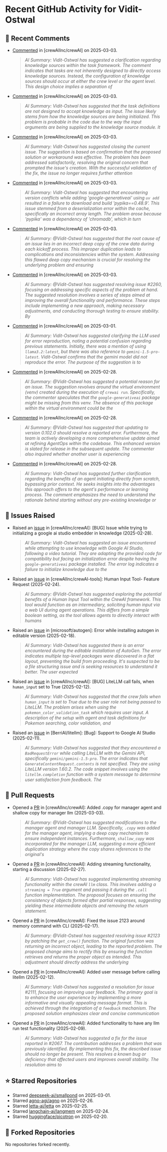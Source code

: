 # Recent GitHub Activity for Vidit-Ostwal

## 💬 Recent Comments
- [Commented](https://github.com/crewAIInc/crewAI/issues/2233#issuecomment-2695213518) in [crewAIInc/crewAI] on 2025-03-03.
  > *AI Summary: Vidit-Ostwal has suggested a clarification regarding knowledge sources within the task framework. The comment indicates that tasks are not inherently designed to directly access knowledge sources. Instead, the configuration of knowledge sources should occur at either the crew level or the agent level. This design choice implies a separation of*
- [Commented](https://github.com/crewAIInc/crewAI/issues/2234#issuecomment-2695204872) in [crewAIInc/crewAI] on 2025-03-03.
  > *AI Summary: Vidit-Ostwal has suggested that the task definitions are not designed to accept knowledge as input. The issue likely stems from how the knowledge sources are being initialized. This problem is probable in the code due to the way the input arguments are being supplied to the knowledge source module. It*
- [Commented](https://github.com/crewAIInc/crewAI/issues/2255#issuecomment-2695052968) in [crewAIInc/crewAI] on 2025-03-03.
  > *AI Summary: Vidit-Ostwal has suggested closing the current issue. The suggestion is based on confirmation that the proposed solution or workaround was effective. The problem has been addressed satisfactorily, resolving the original concern that prompted the issue's creation. With the successful validation of the fix, the issue no longer requires further attention*
- [Commented](https://github.com/crewAIInc/crewAI/issues/2255#issuecomment-2695021426) in [crewAIInc/crewAI] on 2025-03-03.
  > *AI Summary: Vidit-Ostwal has suggested that encountering version conflicts while adding 'google-generativeai' using `uv add` resulted in a failure to download and build 'pypika==0.48.9'. This issue stemmed from a deserialization error within the cache, specifically an incorrect array length. The problem arose because 'pypika' was a dependency of 'chromadb', which in turn*
- [Commented](https://github.com/crewAIInc/crewAI/issues/2260#issuecomment-2694784308) in [crewAIInc/crewAI] on 2025-03-03.
  > *AI Summary: @Vidit-Ostwal has suggested that the root cause of an issue lies in an incorrect deep copy of the crew data during each kickoff process. This improper duplication leads to complications and inconsistencies within the system. Addressing this flawed deep copy mechanism is crucial for resolving the underlying problem and ensuring*
- [Commented](https://github.com/crewAIInc/crewAI/pull/2265#issuecomment-2694771952) in [crewAIInc/crewAI] on 2025-03-03.
  > *AI Summary: @Vidit-Ostwal has suggested resolving issue #2260, focusing on addressing specific aspects of the problem at hand. The suggested resolution involves a series of steps aimed at improving the overall functionality and performance. These steps include implementing a new approach, making necessary adjustments, and conducting thorough testing to ensure stability. By*
- [Commented](https://github.com/crewAIInc/crewAI/issues/2241#issuecomment-2692131547) in [crewAIInc/crewAI] on 2025-03-01.
  > *AI Summary: Vidit-Ostwal has suggested clarifying the LLM used for error reproduction, noting a potential confusion regarding previous statements. Initially, there was a mention of using `llama3.2:latest`, but there was also reference to `gemini-1.5-pro-latest`. Vidit-Ostwal confirms that the gemini model did not reproduce the error. The purpose of the suggestion is to*
- [Commented](https://github.com/crewAIInc/crewAI/issues/2255#issuecomment-2691135574) in [crewAIInc/crewAI] on 2025-02-28.
  > *AI Summary: @Vidit-Ostwal has suggested a potential reason for an issue. The suggestion revolves around the virtual environment (venv) created during the execution of `crewai run`. Specifically, the commenter speculates that the `google-generativeai` package might be missing from this venv. The absence of this package within the virtual environment could be the*
- [Commented](https://github.com/crewAIInc/crewAI/issues/2102#issuecomment-2689849315) in [crewAIInc/crewAI] on 2025-02-28.
  > *AI Summary: @Vidit-Ostwal has suggested that updating to version 0.102.0 should resolve a reported error. Furthermore, the team is actively developing a more comprehensive update aimed at refining AgentOps within the codebase. This enhanced version is slated for release in the subsequent update. The commenter also inquired whether another user is experiencing*
- [Commented](https://github.com/crewAIInc/crewAI/issues/2183#issuecomment-2689779285) in [crewAIInc/crewAI] on 2025-02-28.
  > *AI Summary: Vidit-Ostwal has suggested further clarification regarding the benefits of an agent initiating directly from scratch, bypassing prior context. He seeks insights into the advantages this approach offers to the agent's performance or learning process. The comment emphasizes the need to understand the rationale behind starting without any pre-existing knowledge or*

## 🐛 Issues Raised
- Raised an [issue](https://github.com/crewAIInc/crewAI/issues/2255) in [crewAIInc/crewAI]: [BUG] Issue while trying to initializing a google ai studio embedder in knowledge (2025-02-28).
  > *AI Summary: Vidit-Ostwal has suggested an issue encountered while attempting to use knowledge with Google AI Studio, following a video tutorial. They are adapting the provided code for compatibility but facing an initialization error despite having the `google-generativeai` package installed. The error log indicates a failure to initialize knowledge due to the*
- Raised an [issue](https://github.com/crewAIInc/crewAI-tools/issues/223) in [crewAIInc/crewAI-tools]: Human Input Tool- Feature Request (2025-02-24).
  > *AI Summary: @Vidit-Ostwal has suggested exploring the potential benefits of a Human Input Tool within the CrewAI framework. This tool would function as an intermediary, soliciting human input via a web UI during agent operations. This differs from a simple boolean setting, as the tool allows agents to directly interact with humans*
- Raised an [issue](https://github.com/microsoft/autogen/issues/5591) in [microsoft/autogen]: Error while installing autogen in editable version (2025-02-18).
  > *AI Summary: Vidit-Ostwal has suggested there is an error encountered during the editable installation of AutoGen. The error indicates multiple top-level packages were discovered in a flat layout, preventing the build from proceeding. It's suspected to be a file structuring issue and is seeking resources to understand it better. The user expected*
- Raised an [issue](https://github.com/crewAIInc/crewAI/issues/2111) in [crewAIInc/crewAI]: [BUG] LiteLLM call fails, when `human_input` set to True (2025-02-12).
  > *AI Summary: Vidit-Ostwal has suggested that the crew fails when `human_input` is set to True due to the user role not being passed to LiteLLM. The problem arises when using the `pokemon_color_validation_task` which requires user input. A description of the setup with agent and task definitions for Pokemon searching, color validation, and*
- Raised an [issue](https://github.com/BerriAI/litellm/issues/8467) in [BerriAI/litellm]: [Bug]: Support to Google AI Studio (2025-02-11).
  > *AI Summary: Vidit-Ostwal has suggested that they encountered a `BadRequestError` while calling LiteLLM with the Gemini API, specifically `gemini/gemini-1.5-pro`. The error indicates that `GenerateContentRequest.contents` is not specified. They are using LiteLLM version 1.60.2. The code snippet involves using the `litellm.completion` function with a system message to determine user satisfaction from feedback. The*

## 🚀 Pull Requests
- Opened a [PR](https://github.com/crewAIInc/crewAI/pull/2265) in [crewAIInc/crewAI]: Added .copy for manager agent and shallow copy for manager llm (2025-03-03).
  > *AI Summary: @Vidit-Ostwal has suggested modifications to the manager agent and manager LLM. Specifically, `.copy` was added for the manager agent, implying a deep copy mechanism to ensure independent instances. Furthermore, `shallow_copy` was incorporated for the manager LLM, suggesting a more efficient duplication strategy where the copy shares references to the original's*
- Opened a [PR](https://github.com/crewAIInc/crewAI/pull/2247) in [crewAIInc/crewAI]: Adding streaming functionality, starting a discussion (2025-02-27).
  > *AI Summary: Vidit-Ostwal has suggested implementing streaming functionality within the crewAI `llm` class. This involves adding a `streaming = True` argument and passing it during the `.call` function implementation. The proposal focuses on ensuring the consistency of objects formed after partial responses, suggesting yielding these intermediate objects and removing the return statement.*
- Opened a [PR](https://github.com/crewAIInc/crewAI/pull/2155) in [crewAIInc/crewAI]: Fixed the issue 2123 around memory command with CLI (2025-02-17).
  > *AI Summary: @Vidit-Ostwal has suggested resolving issue #2123 by patching the `get_crew()` function. The original function was returning an incorrect object, leading to the reported problem. The proposed change aims to rectify this by ensuring the function retrieves and returns the proper object as intended. This adjustment should directly address the underlying*
- Opened a [PR](https://github.com/crewAIInc/crewAI/pull/2112) in [crewAIInc/crewAI]: Added user message before calling litellm (2025-02-12).
  > *AI Summary: Vidit-Ostwal has suggested a resolution for issue #2111, focusing on improving user feedback. The primary goal is to enhance the user experience by implementing a more informative and visually appealing message format. This is achieved through the integration of a `feedback` mechanism. The proposed solution emphasizes clear and concise communication*
- Opened a [PR](https://github.com/crewAIInc/crewAI/pull/2071) in [crewAIInc/crewAI]: Added functionality to have any llm run test functionality (2025-02-09).
  > *AI Summary: Vidit-Ostwal has suggested a fix for the issue reported in #2067. The contribution addresses a problem that was previously identified. By implementing this fix, the described issue should no longer be present. This resolves a known bug or deficiency that affected users and improves overall stability. The resolution aims to*

## ⭐ Starred Repositories
- Starred [deepseek-ai/smallpond](https://github.com/deepseek-ai/smallpond) on 2025-03-01.
- Starred [agno-agi/agno](https://github.com/agno-agi/agno) on 2025-02-26.
- Starred [letta-ai/letta](https://github.com/letta-ai/letta) on 2025-02-25.
- Starred [langchain-ai/langmem](https://github.com/langchain-ai/langmem) on 2025-02-24.
- Starred [huggingface/picotron](https://github.com/huggingface/picotron) on 2025-02-20.

## 🍴 Forked Repositories
No repositories forked recently.
